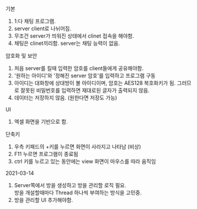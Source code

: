 기본
1. 1:다 채팅 프로그램.
2. server client로 나뉘어짐.
3. 무조건 server가 띄워진 상태에서 clinet 접속을 해야함.
4. 채팅은 clinet끼리함. server는 채팅 능력이 없음.

암호화 및 보안
1. 처음 server를 킬때 입력한 암호를 client들에게 공유해야함.
2. '원하는 아이디'와 '정해진 server 암호'를 입력하고 프로그램 구동
3. 아이디는 대화창에 상대방이 볼 아이디이며, 암호는 AES128 복호화키가 됨. 그러므로 잘못된 비밀번호를 입력하면 재대로된 글자가 출력되지 않음.
4. 데이터는 저장하지 않음. (원한다면 저장도 가능)

UI
1. 엑셀 화면을 기반으로 함.

단축키
1. 우측 키패드의 +키를 누르면 화면이 사라지고 나타남 (비상)
2. F11 누르면 프로그램이 종료됨
3. ctrl 키를 누르고 있는 동안에는 view 화면이 마우스를 따라 움직임

2021-03-14  
1. Server쪽에서 방을 생성하고 방을 관리할 로직 필요.  
방을 개설할때마다 Thread 하나씩 부여하는 방식을 고민중.  
2. 방을 관리할 UI 추가해야함.
